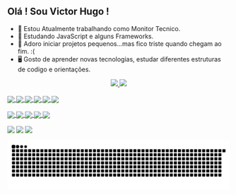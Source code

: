## Olá ! Sou Victor Hugo !


- 🔭 Estou Atualmente trabalhando como Monitor Tecnico.
- 🌱 Estudando JavaScript e alguns Frameworks.
- 🌟 Adoro iniciar projetos pequenos...mas fico triste quando chegam ao fim. :(
- 🖥  Gosto de aprender novas tecnologias, estudar diferentes estruturas de codigo e orientações. 

<div align="center">
  <a href="https://github.com/victorHMR">
  <img height="180em" src="https://github-readme-stats.vercel.app/api?username=victorHMR&show_icons=true&theme=synthwave&include_all_commits=true&count_private=true"/>
  <img height="180em" src="https://github-readme-stats.vercel.app/api/top-langs/?username=victorHMR&layout=compact&langs_count=7&theme=synthwave "/>
</div>
  
  <div style="display: inline_block"><br>
  <img align="center" height="30"  src="https://img.shields.io/badge/HTML5-E34F26?style=for-the-badge&logo=html5&logoColor=white">
  <img align="center" height="30"  src="https://img.shields.io/badge/CSS3-1572B6?style=for-the-badge&logo=css3&logoColor=white">
  <img align="center" height="30"  src="https://img.shields.io/badge/JavaScript-F7DF1E?style=for-the-badge&logo=javascript&logoColor=black">
  <img align="center" height="30"  src="https://img.shields.io/badge/jQuery-0769AD?style=for-the-badge&logo=jquery&logoColor=white">
  <img align="center" height="30"  src="https://img.shields.io/badge/Node.js-43853D?style=for-the-badge&logo=node.js&logoColor=white">
  <img align="center" height="30"  src="https://img.shields.io/badge/C%23-239120?style=for-the-badge&logo=c-sharp&logoColor=white">
    <br><br>
  <img align="center" height="30"  src="https://img.shields.io/badge/.NET-5C2D91?style=for-the-badge&logo=.net&logoColor=white">
  <img align="center" height="30"  src="https://img.shields.io/badge/MySQL-00000F?style=for-the-badge&logo=mysql&logoColor=white">
  <img align="center" height="30"  src="https://img.shields.io/badge/PHP-777BB4?style=for-the-badge&logo=php&logoColor=white">
  <img align="center" height="30"  src="https://img.shields.io/badge/Python-3776AB?style=for-the-badge&logo=python&logoColor=white">
  <img align="center" height="30"  src="https://img.shields.io/badge/Amazon_AWS-232F3E?style=for-the-badge&logo=amazon-aws&logoColor=white">
    
  <!---  
  <img align="right" height="150" style="border-radius:50px;" src="">
-->
    
</div>
 <br>
<div> 
  <a href="https://instagram.com/izumi.vh" target="_blank"><img src="https://img.shields.io/badge/-Instagram-%23E4405F?style=for-the-badge&logo=instagram&logoColor=white" target="_blank"></a>
  <a href = "mailto:contatovictorhmr@gmail.com"><img src="https://img.shields.io/badge/-Gmail-%23333?style=for-the-badge&logo=gmail&logoColor=white" target="_blank"></a>
  <a href="https://www.linkedin.com/in/victorhmr/" target="_blank"><img src="https://img.shields.io/badge/-LinkedIn-%230077B5?style=for-the-badge&logo=linkedin&logoColor=white" target="_blank"></a> 
 
  ![Snake animation](https://github.com/victorHMR/victorHMR/blob/output/github-contribution-grid-snake.svg)
 
</div>
